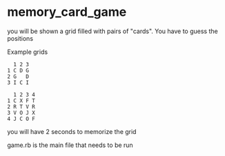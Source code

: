 # memory_card_game
you will be shown  a grid filled with pairs of "cards". You have to guess the positions

Example grids
```
  1 2 3
1 C D G
2 G   D
3 I C I

  1 2 3 4
1 C X F T
2 R T V R
3 V O J X
4 J C O F
```
you will have 2 seconds to memorize the grid

game.rb is the main file that needs to be run
